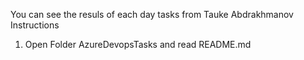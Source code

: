 You can see the resuls of each day tasks from Tauke Abdrakhmanov
Instructions
1) Open Folder AzureDevopsTasks and read README.md